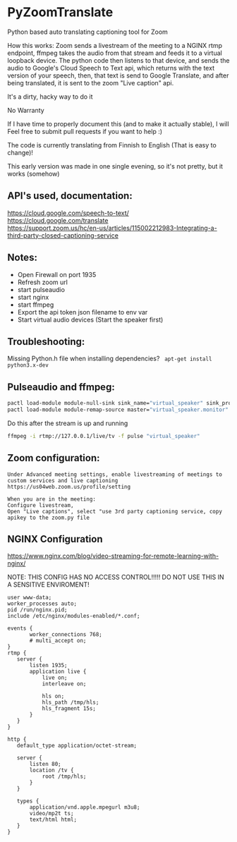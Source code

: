 # PyZoomTranslate
Python based auto translating captioning tool for Zoom

How this works:
Zoom sends a livestream of the meeting to a NGINX rtmp endpoint, 
ffmpeg takes the audio from that stream and feeds it to a virtual loopback device.
The python code then listens to that device, and sends the audio to Google's Cloud Speech to Text api, which returns with the text version of your speech, then, that text is send to Google Translate, and after being translated, it is sent to the zoom "Live caption" api.

It's a dirty, hacky way to do it 

No Warranty

If I have time to properly document this (and to make it actually stable), I will
Feel free to submit pull requests if you want to help :)

The code is currently translating from Finnish to English (That is easy to change)!


This early version was made in one single evening, so it's not pretty, but it works (somehow)


## API's used, documentation:
https://cloud.google.com/speech-to-text/  
https://cloud.google.com/translate  
https://support.zoom.us/hc/en-us/articles/115002212983-Integrating-a-third-party-closed-captioning-service  

## Notes:
 - Open Firewall on port 1935
 - Refresh zoom url
 - start pulseaudio
 - start nginx
 - start ffmpeg
 - Export the api token json filename to env var
 - Start virtual audio devices (Start the speaker first)


## Troubleshooting:
Missing Python.h file when installing dependencies?
``` apt-get install python3.x-dev```

## Pulseaudio and ffmpeg:

 ```sh 
 pactl load-module module-null-sink sink_name="virtual_speaker" sink_properties=device.description="virtual_speaker"
 pactl load-module module-remap-source master="virtual_speaker.monitor" source_name="virtual_mic" source_properties=device.description="virtual_mic"
 ```

Do this after the stream is up and running
 ```sh
ffmpeg -i rtmp://127.0.0.1/live/tv -f pulse "virtual_speaker"
 ```
 



## Zoom configuration:
    Under Advanced meeting settings, enable livestreaming of meetings to custom services and live captioning
    https://us04web.zoom.us/profile/setting

    When you are in the meeting:
    Configure livestream,
    Open "Live captions", select "use 3rd party captioning service, copy apikey to the zoom.py file



## NGINX Configuration


 https://www.nginx.com/blog/video-streaming-for-remote-learning-with-nginx/


 NOTE: THIS CONFIG HAS NO ACCESS CONTROL!!!!!
 DO NOT USE THIS IN A SENSITIVE ENVIROMENT!

 ```apacheconf
user www-data;
worker_processes auto;
pid /run/nginx.pid;
include /etc/nginx/modules-enabled/*.conf;

events {
        worker_connections 768;
        # multi_accept on;
}
rtmp {
    server {
        listen 1935;
        application live {
            live on;
            interleave on;

            hls on;
            hls_path /tmp/hls;
            hls_fragment 15s;
        }
    }
}

http {
    default_type application/octet-stream;

    server {
        listen 80;
        location /tv {
            root /tmp/hls;
        }
    }

    types {
        application/vnd.apple.mpegurl m3u8;
        video/mp2t ts;
        text/html html;
    }
}
```